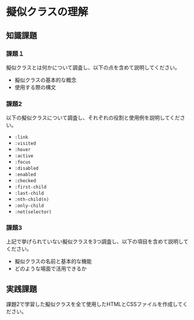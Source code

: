 # 擬似クラスの理解

## 知識課題

### 課題１

擬似クラスとは何かについて調査し、以下の点を含めて説明してください。

- 擬似クラスの基本的な概念
- 使用する際の構文

### 課題2

以下の擬似クラスについて調査し、それぞれの役割と使用例を説明してください。

- `:link`
- `:visited`
- `:hover`
- `:active`
- `:focus`
- `:disabled`
- `:enabled`
- `:checked`
- `:first-child`
- `:last-child`
- `:nth-child(n)`
- `:only-child`
- `:not(selector)`

### 課題3

上記で挙げられていない擬似クラスを3つ調査し、以下の項目を含めて説明してください。

- 擬似クラスの名前と基本的な機能
- どのような場面で活用できるか

## 実践課題

課題2で学習した擬似クラスを全て使用したHTMLとCSSファイルを作成してください。
